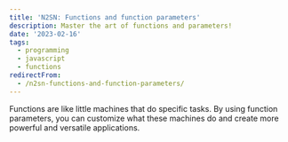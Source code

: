 ```yaml
---
title: 'N2SN: Functions and function parameters'
description: Master the art of functions and parameters!
date: '2023-02-16'
tags: 
  - programming
  - javascript
  - functions
redirectFrom:
  - /n2sn-functions-and-function-parameters/
---
```


Functions are like little machines that do specific tasks. By using function parameters, you can customize what these machines do and create more powerful and versatile applications.